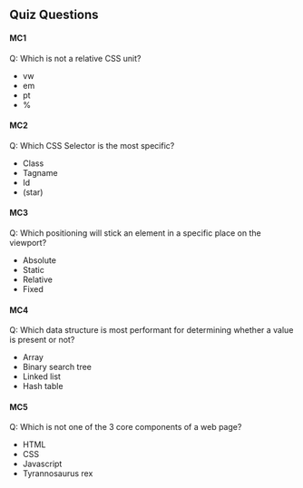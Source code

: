 ## Quiz Questions

#### MC1

Q: Which is not a relative CSS unit?

* vw
* em
* pt
* %

#### MC2

Q: Which CSS Selector is the most specific?

* Class
* Tagname
* Id
* (star)

#### MC3

Q: Which positioning will stick an element in a specific place on the viewport?

* Absolute
* Static
* Relative
* Fixed

#### MC4

Q: Which data structure is most performant for determining whether a value is present or not?

* Array
* Binary search tree
* Linked list
* Hash table

#### MC5

Q: Which is not one of the 3 core components of a web page?

* HTML
* CSS
* Javascript
* Tyrannosaurus rex
